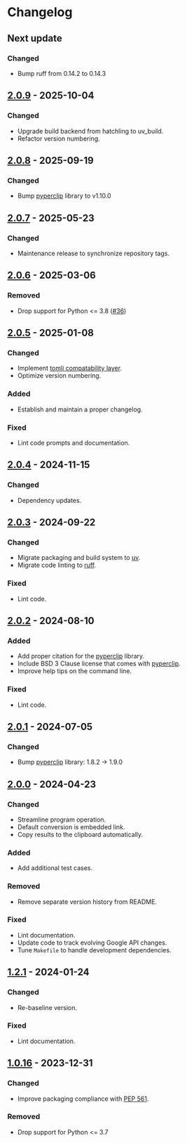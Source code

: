 # Changelog

<!--------------------------------------------------------------------->

## Next update

### Changed

* Bump ruff from 0.14.2 to 0.14.3

<!--------------------------------------------------------------------->

## [2.0.9][2.0.9] - 2025-10-04

### Changed

* Upgrade build backend from hatchling to uv_build.
* Refactor version numbering.

<!--------------------------------------------------------------------->

## [2.0.8][2.0.8] - 2025-09-19

### Changed

* Bump [pyperclip][pyperclip] library to v1.10.0

<!--------------------------------------------------------------------->

## [2.0.7][2.0.7] - 2025-05-23

### Changed

* Maintenance release to synchronize repository tags.

<!--------------------------------------------------------------------->

## [2.0.6][2.0.6] - 2025-03-06

### Removed

* Drop support for Python <= 3.8 ([#36][issue36])

<!--------------------------------------------------------------------->

## [2.0.5][2.0.5] - 2025-01-08

### Changed

* Implement [tomli compatability layer][tomli].
* Optimize version numbering.

### Added

* Establish and maintain a proper changelog.

### Fixed

* Lint code prompts and documentation.

<!--------------------------------------------------------------------->

## [2.0.4][2.0.4] - 2024-11-15

### Changed

* Dependency updates.

<!--------------------------------------------------------------------->

## [2.0.3][2.0.3] - 2024-09-22

### Changed

* Migrate packaging and build system to [uv][astral].
* Migrate code linting to [ruff][astral].

### Fixed

* Lint code.

<!--------------------------------------------------------------------->

## [2.0.2][2.0.2] - 2024-08-10

### Added

* Add proper citation for the [pyperclip][pyperclip] library.
* Include BSD 3 Clause license that comes with [pyperclip][pyperclip].
* Improve help tips on the command line.

### Fixed

* Lint code.

<!--------------------------------------------------------------------->

## [2.0.1][2.0.1] - 2024-07-05

### Changed

* Bump [pyperclip][pyperclip] library: 1.8.2 -> 1.9.0

<!--------------------------------------------------------------------->

## [2.0.0][2.0.0] - 2024-04-23

### Changed

* Streamline program operation.
* Default conversion is embedded link.
* Copy results to the clipboard automatically.

### Added

* Add additional test cases.

### Removed

* Remove separate version history from README.

### Fixed

* Lint documentation.
* Update code to track evolving Google API changes.
* Tune `Makefile` to handle development dependencies.

<!--------------------------------------------------------------------->

## [1.2.1][1.2.1] - 2024-01-24

### Changed

* Re-baseline version.

### Fixed

* Lint documentation.

<!--------------------------------------------------------------------->

## [1.0.16][1.0.16] - 2023-12-31

### Changed

* Improve packaging compliance with [PEP 561][pep561].

### Removed

* Drop support for Python <= 3.7

<!--------------------------------------------------------------------->

[1.0.16]: https://github.com/geozeke/glinkfix/releases/tag/v1.0.16
[1.2.1]: https://github.com/geozeke/glinkfix/releases/tag/v1.2.1
[2.0.0]: https://github.com/geozeke/glinkfix/releases/tag/v2.0.0
[2.0.1]: https://github.com/geozeke/glinkfix/releases/tag/v2.0.1
[2.0.2]: https://github.com/geozeke/glinkfix/releases/tag/v2.0.2
[2.0.3]: https://github.com/geozeke/glinkfix/releases/tag/v2.0.3
[2.0.4]: https://github.com/geozeke/glinkfix/releases/tag/v2.0.4
[2.0.5]: https://github.com/geozeke/glinkfix/releases/tag/v2.0.5
[2.0.6]: https://github.com/geozeke/glinkfix/releases/tag/v2.0.6
[2.0.7]: https://github.com/geozeke/glinkfix/releases/tag/v2.0.7
[2.0.8]: https://github.com/geozeke/glinkfix/releases/tag/v2.0.8
[2.0.9]: https://github.com/geozeke/glinkfix/releases/tag/v2.0.9
[astral]: https://astral.sh
[issue36]: https://github.com/geozeke/glinkfix/issues/36
[pep561]: https://peps.python.org/pep-0561/
[pyperclip]: https://github.com/asweigart/pyperclip
[tomli]: https://pypi.org/project/tomli/
